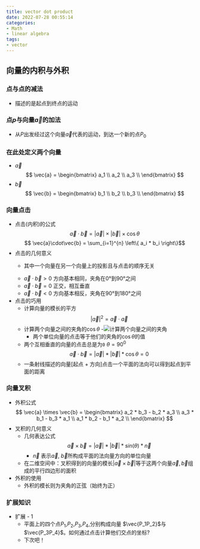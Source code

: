 ```yaml
---
title: vector dot product
date: 2022-07-28 00:55:14
categories:
- Math
- linear algebra
tags:
- vector
---
```

## 向量的内积与外积
### 点与点的减法
- 描述的是起点到终点的运动
### 点${p}$与向量$\vec{a}$的加法
- 从$P$出发经过这个向量$\vec{a}$代表的运动，到达一个新的点$P_0$
### 在此处定义两个向量
- $\vec{a}$
  $$  
       \vec{a} = \begin{bmatrix} 
          a_1 \\
          a_2 \\
          a_3 \\
        \end{bmatrix}
  $$ 
- $\vec{b}$
  $$  
      \vec{b} = \begin{bmatrix} 
        b_1 \\
        b_2 \\
        b_3 \\
      \end{bmatrix}
  $$ 
### 向量点击
- 点击(内积)的公式
  $$\vec{a}\cdot\vec{b} = |\vec{a}|\times|\vec{b}|\times \cos \theta $$
  $$ \vec{a}\cdot\vec{b} = \sum_{i=1}^{n} \left\{ a_i * b_i \right\}$$
- 点击的几何意义
  - <p> 其中一个向量在另一个向量上的投影且与点击的顺序无关 </p>
  - $\vec{a}\cdot\vec{b} > 0$    方向基本相同，夹角在0°到90°之间
  - $\vec{a}\cdot\vec{b} = 0$    正交，相互垂直 
  - $\vec{a}\cdot\vec{b} < 0$    方向基本相反，夹角在90°到180°之间
- 点击的巧用
  - 计算向量的模长的平方
    $$|\vec{a}|^2 = \vec{a} \cdot \vec{a} $$
  - 计算两个向量之间的夹角的$\cos\theta$
    -![计算两个向量之间的夹角](https://raw.githubusercontent.com/Ranbun/images/main/weChat/vector/计算两个向量的夹角.png "计算两个向量之间的夹角")
    - 两个单位向量的点击等于他们的夹角的$\cos\theta$的值
  - 两个互相垂直的向量的点击总是为`0` $\theta = 90^0$
    $$\vec{a} \cdot \vec{b} = |\vec{a}| \ast |\vec{b}| \ast \cos\theta = 0 $$
  - 一条射线描述的向量[起点 + 方向]点击一个平面的法向可以得到起点到平面的距离   
### 向量叉积
- 外积公式
  $$ 
      \vec{a} \times \vec{b} =  
      \begin{bmatrix} 
        a_2 * b_3 - b_2 * a_3 \\
        a_3 * b_1 - b_3 * a_1 \\
        a_1 * b_2 - b_1 * a_2 \\
      \end{bmatrix}
   $$
- 叉积的几何意义
  - 几何表达公式
    $$
      \vec{a} \times \vec{b} = |\vec{a}| * |\vec{b}| * sin(\theta) * \vec{n}
    $$
    - $\vec{n}$ 表示$\vec{a}$, $\vec{b}$所构成平面的法向量方向的单位向量
  - 在二维空间中：叉积得到的向量的模长$|\vec{a}\times\vec{b}|$等于这两个向量$\vec{a},\vec{b}$组成的平行四边形的面积
 - 外积的使用
    - 外积的模长则为夹角的正弦（始终为正）
### 扩展知识
- 扩展 - 1
  - 平面上的四个点$P_1$,$P_2$,$P_3$,$P_4$,分别构成向量 $\vec{P_1P_2}$与$\vec{P_3P_4}$。如何通过点击计算他们交点的坐标?
  - 下次吧！